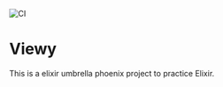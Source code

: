![CI](https://github.com/fernandoocampo/viewy/actions/workflows/elixirci.yaml/badge.svg?branch=master)
# Viewy

This is a elixir umbrella phoenix project to practice Elixir.

